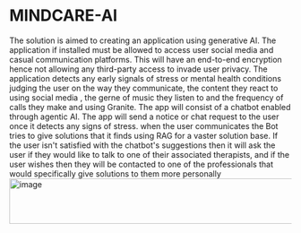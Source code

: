 # MINDCARE-AI



The solution is aimed to creating an application using generative  AI. The application if installed must be allowed to access user social media and casual communication platforms. This will have an end-to-end encryption hence not allowing any third-party access to invade user privacy. The application detects any early signals of stress or mental health conditions judging the user on the way they communicate, the content they react to using social media , the gerne of music they listen to and the frequency of calls they make  and  using Granite. The app will consist of a chatbot enabled through agentic AI. The app will send a notice or  chat request to the user once it detects any signs of stress. when the user communicates the Bot tries to give solutions that it finds using RAG for a vaster solution base. If the user isn't satisfied with the chatbot's suggestions then it will ask the user if they would like to talk to one of their associated therapists, and if the user wishes then they will be contacted to one of the professionals that would specifically give solutions to them more personally <img width="16635" height="81" alt="image" src="https://github.com/user-attachments/assets/72cf342d-2162-4383-8dcd-3585e2fb88fa" />
